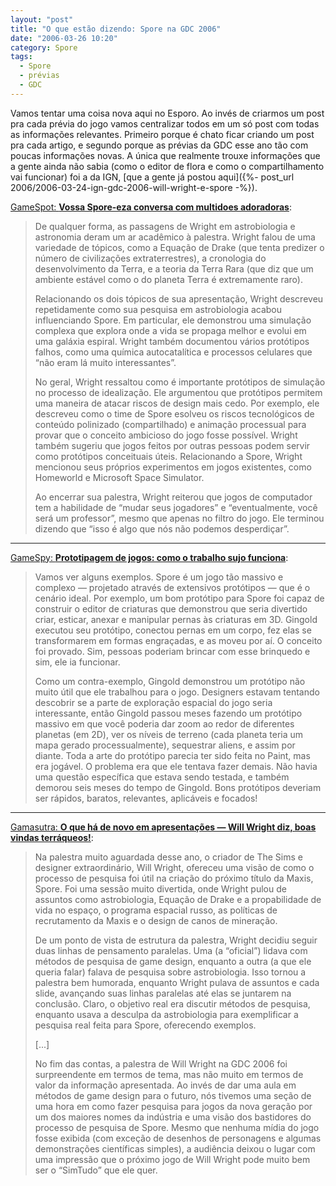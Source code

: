 ```yaml
---
layout: "post"
title: "O que estão dizendo: Spore na GDC 2006"
date: "2006-03-26 10:20"
category: Spore
tags:
  - Spore
  - prévias
  - GDC
---
```


Vamos tentar uma coisa nova aqui no Esporo. Ao invés de criarmos um post pra cada prévia do jogo vamos centralizar todos em um só post com todas as informações relevantes. Primeiro porque é chato ficar criando um post pra cada artigo, e segundo porque as prévias da GDC esse ano tão com poucas informações novas. A única que realmente trouxe informações que a gente ainda não sabia (como o editor de flora e como o compartilhamento vai funcionar) foi a da IGN, [que a gente já postou aqui]({%- post_url 2006/2006-03-24-ign-gdc-2006-will-wright-e-spore -%}).


[GameSpot: **Vossa Spore-eza conversa com multidoes adoradoras**](http://www.gamespot.com/news/6146586.html):

> De qualquer forma, as passagens de Wright em astrobiologia e astronomia deram um ar acadêmico à palestra. Wright falou de uma variedade de tópicos, como a Equação de Drake (que tenta predizer o número de civilizações extraterrestres), a cronologia do desenvolvimento da Terra, e a teoria da Terra Rara (que diz que um ambiente estável como o do planeta Terra é extremamente raro).
>
> Relacionando os dois tópicos de sua apresentação, Wright descreveu repetidamente como sua pesquisa em astrobiologia acabou influenciando Spore. Em particular, ele demonstrou uma simulação complexa que explora onde a vida se propaga melhor e evolui em uma galáxia espiral. Wright também documentou vários protótipos falhos, como uma química autocatalítica e processos celulares que “não eram lá muito interessantes”.
>
> No geral, Wright ressaltou como é importante protótipos de simulação no processo de idealização. Ele argumentou que protótipos permitem uma maneira de atacar riscos de design mais cedo. Por exemplo, ele descreveu como o time de Spore esolveu os riscos tecnológicos de conteúdo polinizado (compartilhado) e animação processual para provar que o conceito ambicioso do jogo fosse possível. Wright também sugeriu que jogos feitos por outras pessoas podem servir como protótipos conceituais úteis. Relacionando a Spore, Wright mencionou seus próprios experimentos em jogos existentes, como Homeworld e Microsoft Space Simulator.
>
> Ao encerrar sua palestra, Wright reiterou que jogos de computador tem a habilidade de “mudar seus jogadores” e “eventualmente, você será um professor”, mesmo que apenas no filtro do jogo. Ele terminou dizendo que “isso é algo que nós não podemos desperdiçar”.

---

[GameSpy: **Prototipagem de jogos: como o trabalho sujo funciona**](http://www.gamespy.com/articles/698/698263p1.html):

> Vamos ver alguns exemplos. Spore é um jogo tão massivo e complexo — projetado através de extensivos protótipos — que é o cenário ideal. Por exemplo, um bom protótipo para Spore foi capaz de construir o editor de criaturas que demonstrou que seria divertido criar, esticar, anexar e manipular pernas às criaturas em 3D. Gingold executou seu protótipo, conectou pernas em um corpo, fez elas se transformarem em formas engraçadas, e as moveu por aí. O conceito foi provado. Sim, pessoas poderiam brincar com esse brinquedo e sim, ele ia funcionar.
>
> Como um contra-exemplo, Gingold demonstrou um protótipo não muito útil que ele trabalhou para o jogo. Designers estavam tentando descobrir se a parte de exploração espacial do jogo seria interessante, então Gingold passou meses fazendo um protótipo massivo em que você poderia dar zoom ao redor de diferentes planetas (em 2D), ver os níveis de terreno (cada planeta teria um mapa gerado processualmente), sequestrar aliens, e assim por diante. Toda a arte do protótipo parecia ter sido feita no Paint, mas era jogável. O problema era que ele tentava fazer demais. Não havia uma questão específica que estava sendo testada, e também demorou seis meses do tempo de Gingold. Bons protótipos deveriam ser rápidos, baratos, relevantes, aplicáveis e focados!

---

[Gamasutra: **O que há de novo em apresentações — Will Wright diz, boas vindas terráqueos!**](http://www.gamasutra.com/features/20060324/sanchez_01.shtml):

> Na palestra muito aguardada desse ano, o criador de The Sims e designer extraordinário, Will Wright, ofereceu uma visão de como o processo de pesquisa foi útil na criação do próximo título da Maxis, Spore. Foi uma sessão muito divertida, onde Wright pulou de assuntos como astrobiologia, Equação de Drake e a propabilidade de vida no espaço, o programa espacial russo, as políticas de recrutamento da Maxis e o design de canos de mineração.
>
> De um ponto de vista de estrutura da palestra, Wright decidiu seguir duas linhas de pensamento paralelas. Uma (a “oficial”) lidava com métodos de pesquisa de game design, enquanto a outra (a que ele queria falar) falava de pesquisa sobre astrobiologia. Isso tornou a palestra bem humorada, enquanto Wright pulava de assuntos e cada slide, avançando suas linhas paralelas até elas se juntarem na conclusão. Claro, o objetivo real era discutir métodos de pesquisa, enquanto usava a desculpa da astrobiologia para exemplificar a pesquisa real feita para Spore, oferecendo exemplos.
>
> [...]
>
> No fim das contas, a palestra de Will Wright na GDC 2006 foi surpreendente em termos de tema, mas não muito em termos de valor da informação apresentada. Ao invés de dar uma aula em métodos de game design para o futuro, nós tivemos uma seção de uma hora em como fazer pesquisa para jogos da nova geração por um dos maiores nomes da indústria e uma visão dos bastidores do processo de pesquisa de Spore. Mesmo que nenhuma mídia do jogo fosse exibida (com exceção de desenhos de personagens e algumas demonstrações científicas simples), a audiência deixou o lugar com uma impressão que o próximo jogo de Will Wright pode muito bem ser o “SimTudo” que ele quer.
